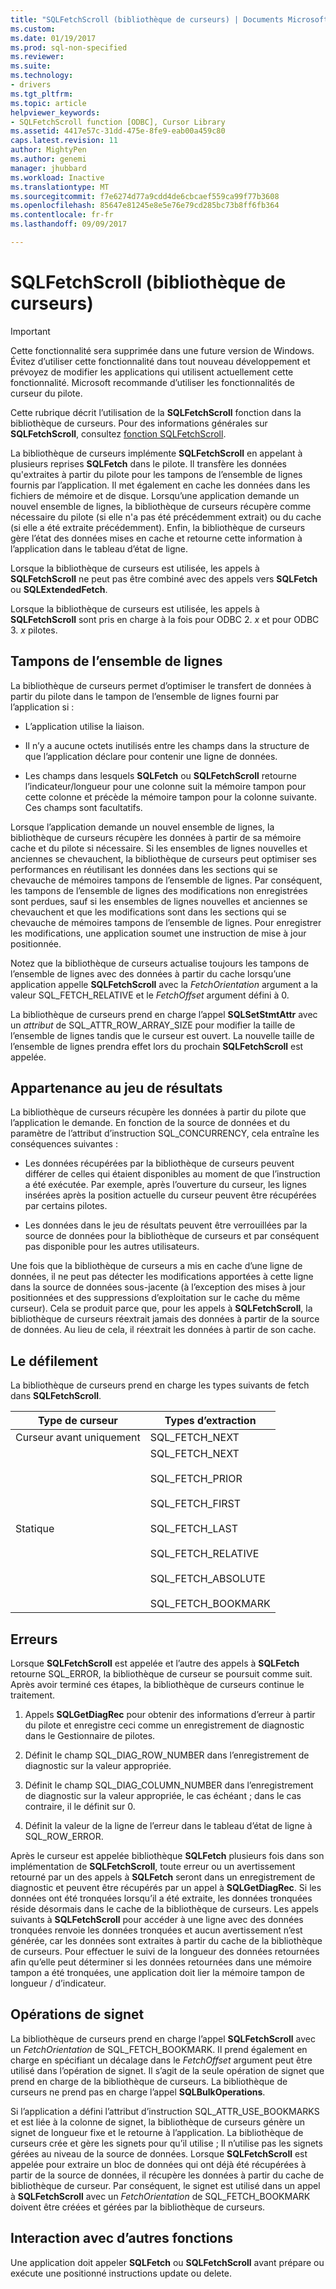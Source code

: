 ```yaml
---
title: "SQLFetchScroll (bibliothèque de curseurs) | Documents Microsoft"
ms.custom: 
ms.date: 01/19/2017
ms.prod: sql-non-specified
ms.reviewer: 
ms.suite: 
ms.technology:
- drivers
ms.tgt_pltfrm: 
ms.topic: article
helpviewer_keywords:
- SQLFetchScroll function [ODBC], Cursor Library
ms.assetid: 4417e57c-31dd-475e-8fe9-eab00a459c80
caps.latest.revision: 11
author: MightyPen
ms.author: genemi
manager: jhubbard
ms.workload: Inactive
ms.translationtype: MT
ms.sourcegitcommit: f7e6274d77a9cdd4de6cbcaef559ca99f77b3608
ms.openlocfilehash: 85647e81245e8e5e76e79cd285bc73b8ff6fb364
ms.contentlocale: fr-fr
ms.lasthandoff: 09/09/2017

---
```

# <a name="sqlfetchscroll-cursor-library"></a>SQLFetchScroll (bibliothèque de curseurs)
> [!IMPORTANT]  
>  Cette fonctionnalité sera supprimée dans une future version de Windows. Évitez d’utiliser cette fonctionnalité dans tout nouveau développement et prévoyez de modifier les applications qui utilisent actuellement cette fonctionnalité. Microsoft recommande d’utiliser les fonctionnalités de curseur du pilote.  
  
 Cette rubrique décrit l’utilisation de la **SQLFetchScroll** fonction dans la bibliothèque de curseurs. Pour des informations générales sur **SQLFetchScroll**, consultez [fonction SQLFetchScroll](../../../odbc/reference/syntax/sqlfetchscroll-function.md).  
  
 La bibliothèque de curseurs implémente **SQLFetchScroll** en appelant à plusieurs reprises **SQLFetch** dans le pilote. Il transfère les données qu'extraites à partir du pilote pour les tampons de l’ensemble de lignes fournis par l’application. Il met également en cache les données dans les fichiers de mémoire et de disque. Lorsqu’une application demande un nouvel ensemble de lignes, la bibliothèque de curseurs récupère comme nécessaire du pilote (si elle n'a pas été précédemment extrait) ou du cache (si elle a été extraite précédemment). Enfin, la bibliothèque de curseurs gère l’état des données mises en cache et retourne cette information à l’application dans le tableau d’état de ligne.  
  
 Lorsque la bibliothèque de curseurs est utilisée, les appels à **SQLFetchScroll** ne peut pas être combiné avec des appels vers **SQLFetch** ou **SQLExtendedFetch**.  
  
 Lorsque la bibliothèque de curseurs est utilisée, les appels à **SQLFetchScroll** sont pris en charge à la fois pour ODBC 2. *x* et pour ODBC 3. *x* pilotes.  
  
## <a name="rowset-buffers"></a>Tampons de l’ensemble de lignes  
 La bibliothèque de curseurs permet d’optimiser le transfert de données à partir du pilote dans le tampon de l’ensemble de lignes fourni par l’application si :  
  
-   L’application utilise la liaison.  
  
-   Il n’y a aucune octets inutilisés entre les champs dans la structure de que l’application déclare pour contenir une ligne de données.  
  
-   Les champs dans lesquels **SQLFetch** ou **SQLFetchScroll** retourne l’indicateur/longueur pour une colonne suit la mémoire tampon pour cette colonne et précède la mémoire tampon pour la colonne suivante. Ces champs sont facultatifs.  
  
 Lorsque l’application demande un nouvel ensemble de lignes, la bibliothèque de curseurs récupère les données à partir de sa mémoire cache et du pilote si nécessaire. Si les ensembles de lignes nouvelles et anciennes se chevauchent, la bibliothèque de curseurs peut optimiser ses performances en réutilisant les données dans les sections qui se chevauche de mémoires tampons de l’ensemble de lignes. Par conséquent, les tampons de l’ensemble de lignes des modifications non enregistrées sont perdues, sauf si les ensembles de lignes nouvelles et anciennes se chevauchent et que les modifications sont dans les sections qui se chevauche de mémoires tampons de l’ensemble de lignes. Pour enregistrer les modifications, une application soumet une instruction de mise à jour positionnée.  
  
 Notez que la bibliothèque de curseurs actualise toujours les tampons de l’ensemble de lignes avec des données à partir du cache lorsqu’une application appelle **SQLFetchScroll** avec la *FetchOrientation* argument a la valeur SQL_FETCH_RELATIVE et le *FetchOffset* argument défini à 0.  
  
 La bibliothèque de curseurs prend en charge l’appel **SQLSetStmtAttr** avec un *attribut* de SQL_ATTR_ROW_ARRAY_SIZE pour modifier la taille de l’ensemble de lignes tandis que le curseur est ouvert. La nouvelle taille de l’ensemble de lignes prendra effet lors du prochain **SQLFetchScroll** est appelée.  
  
## <a name="result-set-membership"></a>Appartenance au jeu de résultats  
 La bibliothèque de curseurs récupère les données à partir du pilote que l’application le demande. En fonction de la source de données et du paramètre de l’attribut d’instruction SQL_CONCURRENCY, cela entraîne les conséquences suivantes :  
  
-   Les données récupérées par la bibliothèque de curseurs peuvent différer de celles qui étaient disponibles au moment de que l’instruction a été exécutée. Par exemple, après l’ouverture du curseur, les lignes insérées après la position actuelle du curseur peuvent être récupérées par certains pilotes.  
  
-   Les données dans le jeu de résultats peuvent être verrouillées par la source de données pour la bibliothèque de curseurs et par conséquent pas disponible pour les autres utilisateurs.  
  
 Une fois que la bibliothèque de curseurs a mis en cache d’une ligne de données, il ne peut pas détecter les modifications apportées à cette ligne dans la source de données sous-jacente (à l’exception des mises à jour positionnées et des suppressions d’exploitation sur le cache du même curseur). Cela se produit parce que, pour les appels à **SQLFetchScroll**, la bibliothèque de curseurs réextrait jamais des données à partir de la source de données. Au lieu de cela, il réextrait les données à partir de son cache.  
  
## <a name="scrolling"></a>Le défilement  
 La bibliothèque de curseurs prend en charge les types suivants de fetch dans **SQLFetchScroll**.  
  
|Type de curseur|Types d’extraction|  
|-----------------|-----------------|  
|Curseur avant uniquement|SQL_FETCH_NEXT|  
|Statique|SQL_FETCH_NEXT<br /><br /> SQL_FETCH_PRIOR<br /><br /> SQL_FETCH_FIRST<br /><br /> SQL_FETCH_LAST<br /><br /> SQL_FETCH_RELATIVE<br /><br /> SQL_FETCH_ABSOLUTE<br /><br /> SQL_FETCH_BOOKMARK|  
  
## <a name="errors"></a>Erreurs  
 Lorsque **SQLFetchScroll** est appelée et l’autre des appels à **SQLFetch** retourne SQL_ERROR, la bibliothèque de curseur se poursuit comme suit. Après avoir terminé ces étapes, la bibliothèque de curseurs continue le traitement.  
  
1.  Appels **SQLGetDiagRec** pour obtenir des informations d’erreur à partir du pilote et enregistre ceci comme un enregistrement de diagnostic dans le Gestionnaire de pilotes.  
  
2.  Définit le champ SQL_DIAG_ROW_NUMBER dans l’enregistrement de diagnostic sur la valeur appropriée.  
  
3.  Définit le champ SQL_DIAG_COLUMN_NUMBER dans l’enregistrement de diagnostic sur la valeur appropriée, le cas échéant ; dans le cas contraire, il le définit sur 0.  
  
4.  Définit la valeur de la ligne de l’erreur dans le tableau d’état de ligne à SQL_ROW_ERROR.  
  
 Après le curseur est appelée bibliothèque **SQLFetch** plusieurs fois dans son implémentation de **SQLFetchScroll**, toute erreur ou un avertissement retourné par un des appels à **SQLFetch** seront dans un enregistrement de diagnostic et peuvent être récupérés par un appel à **SQLGetDiagRec**. Si les données ont été tronquées lorsqu’il a été extraite, les données tronquées réside désormais dans le cache de la bibliothèque de curseurs. Les appels suivants à **SQLFetchScroll** pour accéder à une ligne avec des données tronquées renvoie les données tronquées et aucun avertissement n’est générée, car les données sont extraites à partir du cache de la bibliothèque de curseurs. Pour effectuer le suivi de la longueur des données retournées afin qu’elle peut déterminer si les données retournées dans une mémoire tampon a été tronquées, une application doit lier la mémoire tampon de longueur / d’indicateur.  
  
## <a name="bookmark-operations"></a>Opérations de signet  
 La bibliothèque de curseurs prend en charge l’appel **SQLFetchScroll** avec un *FetchOrientation* de SQL_FETCH_BOOKMARK. Il prend également en charge en spécifiant un décalage dans le *FetchOffset* argument peut être utilisé dans l’opération de signet. Il s’agit de la seule opération de signet que prend en charge de la bibliothèque de curseurs. La bibliothèque de curseurs ne prend pas en charge l’appel **SQLBulkOperations**.  
  
 Si l’application a défini l’attribut d’instruction SQL_ATTR_USE_BOOKMARKS et est liée à la colonne de signet, la bibliothèque de curseurs génère un signet de longueur fixe et le retourne à l’application. La bibliothèque de curseurs crée et gère les signets pour qu’il utilise ; Il n’utilise pas les signets gérées au niveau de la source de données. Lorsque **SQLFetchScroll** est appelée pour extraire un bloc de données qui ont déjà été récupérées à partir de la source de données, il récupère les données à partir du cache de bibliothèque de curseur. Par conséquent, le signet est utilisé dans un appel à **SQLFetchScroll** avec un *FetchOrientation* de SQL_FETCH_BOOKMARK doivent être créées et gérées par la bibliothèque de curseurs.  
  
## <a name="interaction-with-other-functions"></a>Interaction avec d’autres fonctions  
 Une application doit appeler **SQLFetch** ou **SQLFetchScroll** avant prépare ou exécute une positionné instructions update ou delete.

